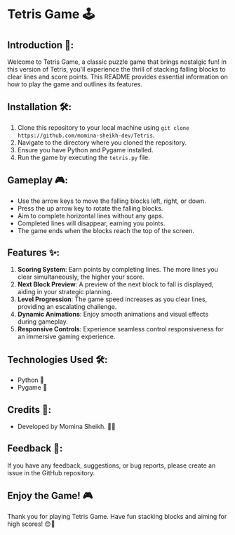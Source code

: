 # Tetris Game 🕹️

## Introduction 🎉:
Welcome to Tetris Game, a classic puzzle game that brings nostalgic fun! In this version of Tetris, you'll experience the thrill of stacking falling blocks to clear lines and score points. This README provides essential information on how to play the game and outlines its features.

## Installation 🛠️:
1. Clone this repository to your local machine using `git clone https://github.com/momina-sheikh-dev/Tetris`.
2. Navigate to the directory where you cloned the repository.
3. Ensure you have Python and Pygame installed.
4. Run the game by executing the `tetris.py` file.

## Gameplay 🎮:
- Use the arrow keys to move the falling blocks left, right, or down.
- Press the up arrow key to rotate the falling blocks.
- Aim to complete horizontal lines without any gaps.
- Completed lines will disappear, earning you points.
- The game ends when the blocks reach the top of the screen.

## Features ✨:
1. **Scoring System**: Earn points by completing lines. The more lines you clear simultaneously, the higher your score.
2. **Next Block Preview**: A preview of the next block to fall is displayed, aiding in your strategic planning.
3. **Level Progression**: The game speed increases as you clear lines, providing an escalating challenge.
4. **Dynamic Animations**: Enjoy smooth animations and visual effects during gameplay.
5. **Responsive Controls**: Experience seamless control responsiveness for an immersive gaming experience.

## Technologies Used 🛠️:
- Python 🐍
- Pygame 🔧

## Credits 🙌:
- Developed by Momina Sheikh. 👩‍💻


## Feedback 📝:
If you have any feedback, suggestions, or bug reports, please create an issue in the GitHub repository.

## Enjoy the Game! 🎮
Thank you for playing Tetris Game. Have fun stacking blocks and aiming for high scores! 😊👾
